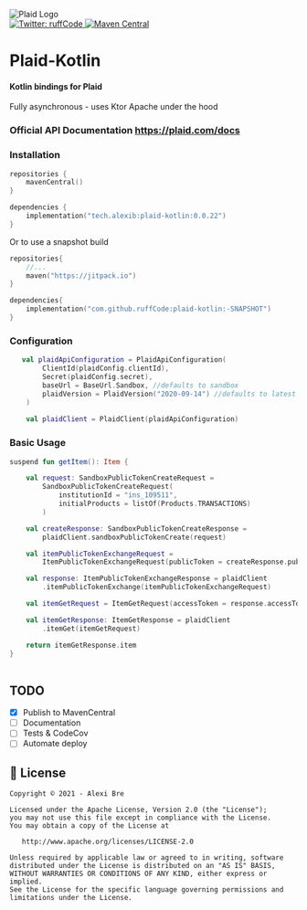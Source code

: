 ![Plaid Logo](https://plaid.com/assets/img/navbar/logo.svg)
<br>
<a href="https://twitter.com/ruffCode" target="_blank">
<img alt="Twitter: ruffCode" src="https://img.shields.io/twitter/follow/ruffCode.svg?style=social" />
</a>
[![Maven Central](https://img.shields.io/maven-central/v/tech.alexib/plaid-kotlin.svg?label=Maven%20Central)](https://search.maven.org/search?q=g:%22tech.alexib%22%20AND%20a:%22plaid-kotlin%22)

# Plaid-Kotlin
#### Kotlin bindings for Plaid
Fully asynchronous - uses Ktor Apache under the hood
### Official API Documentation <a href="https://plaid.com/docs/" target="_blank">https://plaid.com/docs </a>

### Installation 
```kotlin
repositories {
    mavenCentral()
}

dependencies {
    implementation("tech.alexib:plaid-kotlin:0.0.22")
}
```
Or to use a snapshot build
```kotlin
repositories{
    //...
    maven("https://jitpack.io")
}

dependencies{
    implementation("com.github.ruffCode:plaid-kotlin:-SNAPSHOT")
}
```
### Configuration

```kotlin
   val plaidApiConfiguration = PlaidApiConfiguration(
        ClientId(plaidConfig.clientId),
        Secret(plaidConfig.secret),
        baseUrl = BaseUrl.Sandbox, //defaults to sandbox
        plaidVersion = PlaidVersion("2020-09-14") //defaults to latest
    )
    
    val plaidClient = PlaidClient(plaidApiConfiguration)
```

### Basic Usage
```kotlin
suspend fun getItem(): Item {

    val request: SandboxPublicTokenCreateRequest =
        SandboxPublicTokenCreateRequest(
            institutionId = "ins_109511",
            initialProducts = listOf(Products.TRANSACTIONS)
        )

    val createResponse: SandboxPublicTokenCreateResponse =
        plaidClient.sandboxPublicTokenCreate(request)

    val itemPublicTokenExchangeRequest =
        ItemPublicTokenExchangeRequest(publicToken = createResponse.publicToken)

    val response: ItemPublicTokenExchangeResponse = plaidClient
        .itemPublicTokenExchange(itemPublicTokenExchangeRequest)

    val itemGetRequest = ItemGetRequest(accessToken = response.accessToken)

    val itemGetResponse: ItemGetResponse = plaidClient
        .itemGet(itemGetRequest)

    return itemGetResponse.item
}
 
```
## TODO

- [X] Publish to MavenCentral
- [ ] Documentation
- [ ] Tests & CodeCov
- [ ] Automate deploy

## 📝 License

```
Copyright © 2021 - Alexi Bre

Licensed under the Apache License, Version 2.0 (the "License");
you may not use this file except in compliance with the License.
You may obtain a copy of the License at

   http://www.apache.org/licenses/LICENSE-2.0

Unless required by applicable law or agreed to in writing, software
distributed under the License is distributed on an "AS IS" BASIS,
WITHOUT WARRANTIES OR CONDITIONS OF ANY KIND, either express or implied.
See the License for the specific language governing permissions and
limitations under the License.
```

